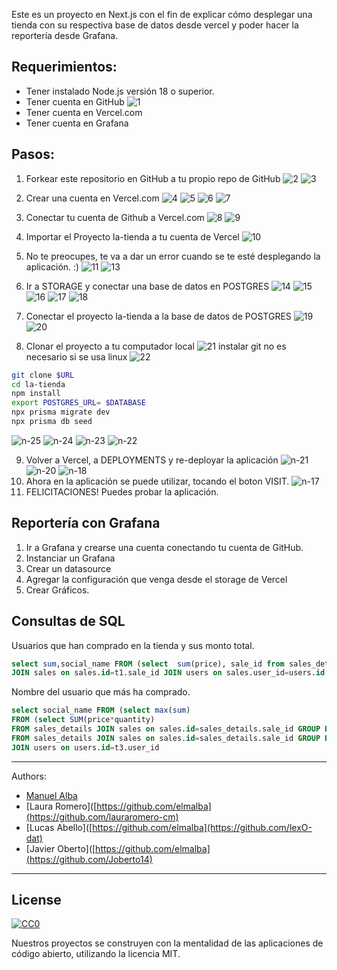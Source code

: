 Este es un proyecto en Next.js con el fin de explicar cómo desplegar una tienda con su respectiva base de datos desde vercel y poder hacer la reportería desde Grafana.


## Requerimientos:

- Tener instalado Node.js versión 18 o superior.
- Tener cuenta en GitHub
![1](docs/1.png)
- Tener cuenta en Vercel.com
- Tener cuenta en Grafana

## Pasos:
1. Forkear este repositorio en GitHub a tu propio repo de GitHub 
![2](docs/2.png)
![3](docs/3.png)

2. Crear una cuenta en Vercel.com
![4](docs/4.png)
![5](docs/5.png)
![6](docs/6.png)
![7](docs/7.png)
3. Conectar tu cuenta de Github a Vercel.com
![8](docs/8.png)
![9](docs/9.png)
4. Importar el Proyecto la-tienda a tu cuenta de Vercel
![10](docs/10.png)
5. No te preocupes, te va a dar un error cuando se te esté desplegando la aplicación.  :)
![11](docs/11.png)
![13](docs/13.png)
6. Ir a STORAGE y conectar una base de datos en POSTGRES
![14](docs/14.png)
![15](docs/15.png)
![16](docs/16.png)
![17](docs/17.png)
![18](docs/18.png)
7. Conectar el proyecto la-tienda a la base de datos de POSTGRES
![19](docs/19.png)
![20](docs/20.png)
8. Clonar el proyecto a tu computador local
![21](docs/21.png)
instalar git no es necesario si se usa linux
![22](docs/22.png)
```bash
git clone $URL
cd la-tienda
npm install
export POSTGRES_URL= $DATABASE
npx prisma migrate dev
npx prisma db seed
```

![n-25](docs/n-25.png)
![n-24](docs/n-24.png)
![n-23](docs/n-23.png)
![n-22](docs/n-22.png)

9. Volver a Vercel, a DEPLOYMENTS y re-deployar la aplicación
![n-21](docs/n-21.png)
![n-20](docs/n-20.png)
![n-18](docs/n-18.png)
10. Ahora en la aplicación se puede utilizar, tocando el boton VISIT.
![n-17](docs/n-17.png)
11. FELICITACIONES! Puedes probar la aplicación.

## Reportería con Grafana

1. Ir a Grafana y crearse una cuenta conectando tu cuenta de GitHub.
2. Instanciar un Grafana
3. Crear un datasource 
4. Agregar la configuración que venga desde el storage de Vercel
5. Crear Gráficos.

## Consultas de SQL 
Usuarios que han comprado en la tienda y sus monto total. 

```sql
select sum,social_name FROM (select  sum(price), sale_id from sales_details group by sale_id) as t1
JOIN sales on sales.id=t1.sale_id JOIN users on sales.user_id=users.id 
```

Nombre del usuario que más ha comprado.
```sql
select social_name FROM (select max(sum) 
FROM (select SUM(price*quantity) 
FROM sales_details JOIN sales on sales.id=sales_details.sale_id GROUP BY user_id) as t1) as t2 JOIN (select user_id,  SUM(price*quantity) 
FROM sales_details JOIN sales on sales.id=sales_details.sale_id GROUP BY user_id) as t3 on t3.sum=t2.max 
JOIN users on users.id=t3.user_id
```


---
Authors:
  - [Manuel Alba](https://github.com/elmalba)
  - [Laura Romero]([https://github.com/elmalba](https://github.com/lauraromero-cm)
  - [Lucas Abello]([https://github.com/elmalba](https://github.com/lexO-dat)
  - [Javier Oberto]([https://github.com/elmalba](https://github.com/Joberto14)
---

## License

[![CC0](http://mirrors.creativecommons.org/presskit/buttons/88x31/svg/cc-zero.svg)](https://creativecommons.org/publicdomain/zero/1.0/)

Nuestros proyectos se construyen con la mentalidad de las aplicaciones de código abierto, utilizando la licencia MIT.
